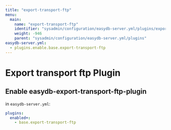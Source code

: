 ```yaml
---
title: "export-transport-ftp"
menu:
  main:
    name: "export-transport-ftp"
    identifier: "sysadmin/configuration/easydb-server.yml/plugins/export-transport-ftp"
    weight: -946
    parent: "sysadmin/configuration/easydb-server.yml/plugins"
easydb-server.yml:
  - plugins.enable.base.export-transport-ftp
---
```


# Export transport ftp Plugin

## Enable easydb-export-transport-ftp-plugin

in `easydb-server.yml`:

```yaml
plugins:
  enabled+:
    - base.export-transport-ftp
```